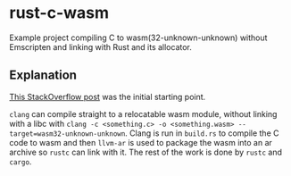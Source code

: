 # rust-c-wasm
Example project compiling C to wasm(32-unknown-unknown) without Emscripten and linking with Rust and its allocator.

## Explanation

[This StackOverflow post](https://stackoverflow.com/questions/51666736/how-do-i-use-a-c-library-in-a-rust-library-compiled-to-webassembly) was the initial starting point.

`clang` can compile straight to a relocatable wasm module, without linking with a libc with `clang -c <something.c> -o <something.wasm> --target=wasm32-unknown-unknown`.
Clang is run in `build.rs` to compile the C code to wasm and then `llvm-ar` is used to package the wasm into an ar archive so `rustc` can link with it.
The rest of the work is done by `rustc` and `cargo`.
